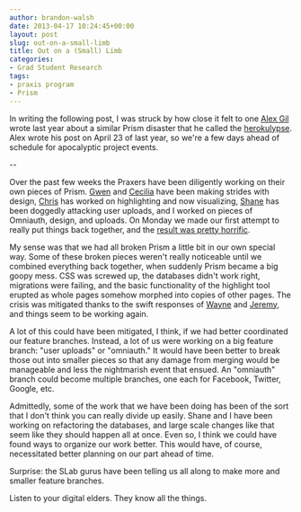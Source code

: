 ```yaml
---
author: brandon-walsh
date: 2013-04-17 10:24:45+00:00
layout: post
slug: out-on-a-small-limb
title: Out on a (Small) Limb
categories:
- Grad Student Research
tags:
- praxis program
- Prism
---
```


In writing the following post, I was struck by how close it felt to one [Alex Gil](http://www.scholarslab.org/people/alex-gil/) wrote last year about a similar Prism disaster that he called the [herokulypse](http://www.scholarslab.org/grad-student-research/and-then-the-light-bulb-blew/). Alex wrote his post on April 23 of last year, so we're a few days ahead of schedule for apocalyptic project events.

--

Over the past few weeks the Praxers have been diligently working on their own pieces of Prism. [Gwen](http://www.scholarslab.org/people/gwen-nally/) and [Cecilia](http://www.scholarslab.org/people/cecilia-marquez/) have been making strides with design, [Chris](http://www.scholarslab.org/people/chris-peck/) has worked on highlighting and now visualizing, [Shane](http://www.scholarslab.org/people/shane-lin/) has been doggedly attacking user uploads, and I worked on pieces of Omniauth, design, and uploads. On Monday we made our first attempt to really put things back together, and the [result was pretty horrific](http://www.youtube.com/watch?v=KOi9hHjmYq4&t=1m38s).

My sense was that we had all broken Prism a little bit in our own special way. Some of these broken pieces weren't really noticeable until we combined everything back together, when suddenly Prism became a big goopy mess. CSS was screwed up, the databases didn't work right, migrations were failing, and the basic functionality of the highlight tool erupted as whole pages somehow morphed into copies of other pages. The crisis was mitigated thanks to the swift responses of [Wayne](http://www.scholarslab.org/people/wayne-graham/) and [Jeremy](http://www.scholarslab.org/people/jeremy-boggs/), and things seem to be working again.

A lot of this could have been mitigated, I think, if we had better coordinated our feature branches. Instead, a lot of us were working on a big feature branch: "user uploads" or "omniauth." It would have been better to break those out into smaller pieces so that any damage from merging would be manageable and less the nightmarish event that ensued. An "omniauth" branch could become multiple branches, one each for Facebook, Twitter, Google, etc.

Admittedly, some of the work that we have been doing has been of the sort that I don't think you can really divide up easily. Shane and I have been working on refactoring the databases, and large scale changes like that seem like they should happen all at once. Even so, I think we could have found ways to organize our work better. This would have, of course, necessitated better planning on our part ahead of time.

Surprise: the SLab gurus have been telling us all along to make more and smaller feature branches.

Listen to your digital elders. They know all the things.
